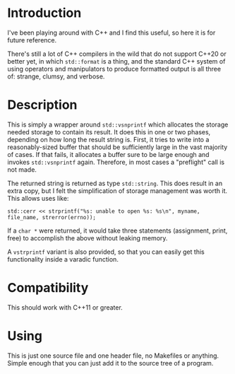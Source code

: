 Introduction
============

I've been playing around with C++ and I find this useful, so here it is
for future reference.

There's still a lot of C++ compilers in the wild that do not support
C++20 or better yet, in which `std::format` is a thing, and the standard
C++ system of using operators and manipulators to produce formatted
output is all three of: strange, clumsy, and verbose.

Description
===========

This is simply a wrapper around `std::vsnprintf` which allocates the
storage needed storage to contain its result. It does this in one or two
phases, depending on how long the result string is. First, it tries to
write into a reasonably-sized buffer that should be sufficiently large
in the vast majority of cases. If that fails, it allocates a buffer sure
to be large enough and invokes `std::vsnprintf` again. Therefore, in
most cases a "preflight" call is not made.

The returned string is returned as type `std::string`. This does result
in an extra copy, but I felt the simplification of storage management
was worth it. This allows uses like:

    std::cerr << strprintf("%s: unable to open %s: %s\n", myname, file_name, strerror(errno));

If a `char *` were returned, it would take three statements (assignment,
print, free) to accomplish the above without leaking memory.

A `vstrprintf` variant is also provided, so that you can easily get this
functionality inside a varadic function.

Compatibility
=============

This should work with C++11 or greater.

Using
=====

This is just one source file and one header file, no Makefiles or
anything. Simple enough that you can just add it to the source tree of a
program.

